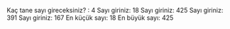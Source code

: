 Kaç tane sayı gireceksiniz? : 4
Sayı giriniz: 18
Sayı giriniz: 425
Sayı giriniz: 391
Sayı giriniz: 167
En küçük sayı: 18
En büyük sayı: 425
